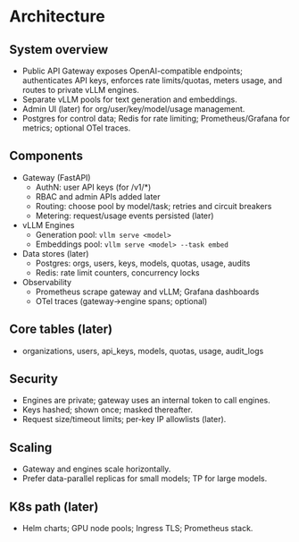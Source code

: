 # Architecture

## System overview
- Public API Gateway exposes OpenAI-compatible endpoints; authenticates API keys, enforces rate limits/quotas, meters usage, and routes to private vLLM engines.
- Separate vLLM pools for text generation and embeddings.
- Admin UI (later) for org/user/key/model/usage management.
- Postgres for control data; Redis for rate limiting; Prometheus/Grafana for metrics; optional OTel traces.

## Components
- Gateway (FastAPI)
  - AuthN: user API keys (for /v1/*)
  - RBAC and admin APIs added later
  - Routing: choose pool by model/task; retries and circuit breakers
  - Metering: request/usage events persisted (later)
- vLLM Engines
  - Generation pool: `vllm serve <model>`
  - Embeddings pool: `vllm serve <model> --task embed`
- Data stores (later)
  - Postgres: orgs, users, keys, models, quotas, usage, audits
  - Redis: rate limit counters, concurrency locks
- Observability
  - Prometheus scrape gateway and vLLM; Grafana dashboards
  - OTel traces (gateway→engine spans; optional)

## Core tables (later)
- organizations, users, api_keys, models, quotas, usage, audit_logs

## Security
- Engines are private; gateway uses an internal token to call engines.
- Keys hashed; shown once; masked thereafter.
- Request size/timeout limits; per-key IP allowlists (later).

## Scaling
- Gateway and engines scale horizontally.
- Prefer data-parallel replicas for small models; TP for large models.

## K8s path (later)
- Helm charts; GPU node pools; Ingress TLS; Prometheus stack.